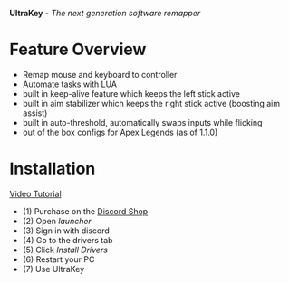 **UltraKey** - *The next generation software remapper*

# Feature Overview
- Remap mouse and keyboard to controller
- Automate tasks with LUA
- built in keep-alive feature which keeps the left stick active
- built in aim stabilizer which keeps the right stick active (boosting aim assist)
- built in auto-threshold, automatically swaps inputs while flicking
- out of the box configs for Apex Legends (as of 1.1.0)

# Installation
[Video Tutorial](https://youtu.be/Vz-p_NoPS1w?si=ggbJ4Bnv-pBke_zN)
- (1) Purchase on the [Discord Shop]([www.google.com](https://discord.com/channels/1353186170711965836/shop))
- (2) Open *launcher*
- (3) Sign in with discord
- (4) Go to the drivers tab
- (5) Click *Install Drivers*
- (6) Restart your PC
- (7) Use UltraKey
